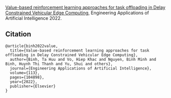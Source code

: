 [Value-based reinforcement learning approaches for task offloading in Delay Constrained Vehicular Edge Computing](https://www.sciencedirect.com/science/article/abs/pii/S0952197622001336), Engineering Applications of Artificial Intelligence 2022.

## Citation
```
@article{binh2022value,
  title={Value-based reinforcement learning approaches for task offloading in Delay Constrained Vehicular Edge Computing},
  author={Binh, Ta Huu and Vo, Hiep Khac and Nguyen, Binh Minh and Binh, Huynh Thi Thanh and Yu, Shui and others},
  journal={Engineering Applications of Artificial Intelligence},
  volume={113},
  pages={104898},
  year={2022},
  publisher={Elsevier}
}
```
